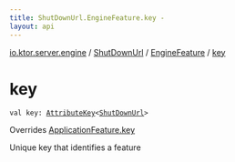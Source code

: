 ```yaml
---
title: ShutDownUrl.EngineFeature.key - 
layout: api
---
```


<div class='api-docs-breadcrumbs'><a href="../../index.html">io.ktor.server.engine</a> / <a href="../index.html">ShutDownUrl</a> / <a href="index.html">EngineFeature</a> / <a href="./key.html">key</a></div>

# key

<div class="signature"><code><span class="keyword">val </span><span class="identifier">key</span><span class="symbol">: </span><a href="../../../io.ktor.util/-attribute-key/index.html"><span class="identifier">AttributeKey</span></a><span class="symbol">&lt;</span><a href="../index.html"><span class="identifier">ShutDownUrl</span></a><span class="symbol">&gt;</span></code></div>

Overrides <a href="../../../io.ktor.application/-application-feature/key.html">ApplicationFeature.key</a>

Unique key that identifies a feature

